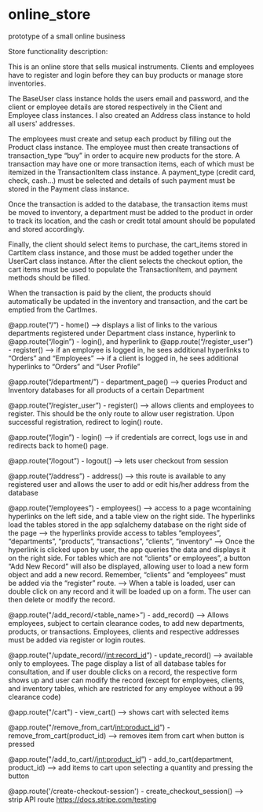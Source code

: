 # online_store
prototype of a small online business

Store functionality description:

This is an online store that sells musical instruments. Clients and employees have to register and login before they can buy products or manage store inventories.

The BaseUser class instance holds the users email and password, and the client or employee details are stored respectively in the Client and Employee class instances. I also created an Address class instance to hold all users' addresses.

The employees must create and setup each product by filling out the Product class instance. The employee must then create transactions of transaction_type “buy” in order to acquire new products for the store. A transaction may have one or more transaction items, each of which must be itemized in the TransactionItem class instance. A payment_type (credit card, check, cash…) must be selected and details of such payment must be stored in the Payment class instance. 

Once the transaction is added to the database, the transaction items must be moved to inventory, a department must be added to the product in order to track its location, and the cash or credit total amount should be populated and stored accordingly.

Finally, the client should select items to purchase, the cart_items stored in CartItem class instance, and those must be added together  under the UserCart class instance. After the client selects the checkout option, the cart items must be used to populate the TransactionItem, and payment methods should be filled.

When the transaction is paid by the client, the products should automatically be updated in the inventory and transaction, and the cart be emptied from the CartImes.

@app.route(“/“) - home() 
    —> displays a list of links to the various departments registered under Department class instance, hyperlink to @app.route(“/login”) - login(), and hyperlink to @app.route(“/register_user”) - register() 
    —> if an employee is logged in, he sees additional hyperlinks to “Orders” and “Employees”
    —> if a client is logged in, he sees additional hyperlinks to “Orders” and “User Profile”

@app.route(“/department/<department>”) - department_page()
    —> queries Product and Inventory databases for all products of a certain Department

@app.route(“/register_user”) - register() 
    —> allows clients and employees to register. This should be the only route to allow user registration. Upon successful registration, redirect to login() route.

@app.route(“/login”) - login() 
    —> if credentials are correct, logs use in and redirects back to home() page.

@app.route(“/logout”) - logout()
    —> lets user checkout from session

@app.route(“/address”) - address()
    —> this route is available to any registered user and allows the user to add or edit his/her address from the database

@app.route(“/employees”) - employees()
    —> access to a page wcontaining hyperlinks on the left side, and a table view on the right side. The hyperlinks load the tables stored in the app sqlalchemy database on the right side of the page
    —> the hyperlinks provide access to tables “employees”, “departments”, “products”, “transactions”, “clients”, “inventory”
    —> Once the hyperlink is clicked upon by user, the app queries the data and displays it on the right side. For tables which are not “clients” or employees”, a button “Add New Record” will also be displayed, allowing user to load a new form object and add a new record. Remember, “clients” and “employees” must be added via the “register” route.
    —> When a table is loaded, user can double click on any record and it will be loaded up on a form. The user can then delete or modify the record.

@app.route("/add_record/<table_name>”) - add_record()
    —> Allows employees, subject to certain clearance codes, to add new departments, products, or transactions. Employees, clients and respective addresses must be added via register or login routes.  

@app.route("/update_record/<table>/<int:record_id>”) - update_record()
    —> available only to employees. The page display a list of all database tables for consultation, and if user double clicks on a record, the respective form shows up and user can modify the record (except for employees, clients, and inventory tables, which are restricted for any employee without a 99 clearance code)		

@app.route("/cart") - view_cart()
    —> shows cart with selected items

@app.route("/remove_from_cart/<int:product_id>”) - remove_from_cart(product_id)
    —>  removes item from cart when button is pressed 

@app.route("/add_to_cart/<department>/<int:product_id>”) - add_to_cart(department, product_id)
    —> add items to cart upon selecting a quantity and pressing the button

@app.route('/create-checkout-session') - create_checkout_session()
    —> strip API route https://docs.stripe.com/testing
